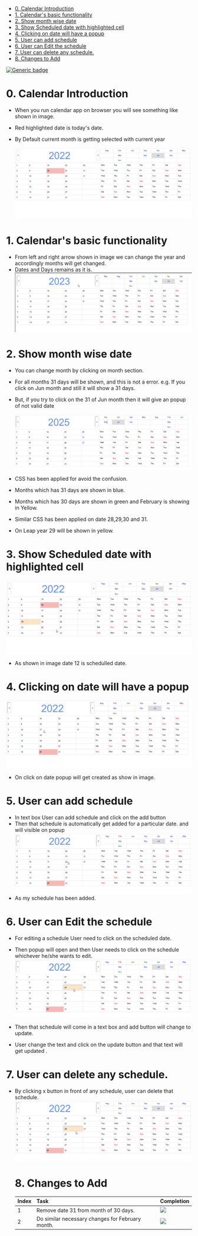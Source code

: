 - [0. Calendar Introduction](#0-calendar-introduction)
- [1. Calendar's basic functionality](#1-calendars-basic-functionality)
- [2. Show month wise date](#2-show-month-wise-date)
- [3. Show Scheduled date with highlighted cell](#3-show-scheduled-date-with-highlighted-cell)
- [4. Clicking on date will have a popup](#4-clicking-on-date-will-have-a-popup)
- [5. User can add schedule](#5-user-can-add-schedule)
- [6. User can Edit the schedule](#6-user-can-edit-the-schedule)
- [7. User can delete any schedule.](#7-user-can-delete-any-schedule)
- [8. Changes to Add](#8-changes-to-add)

<!--START_SECTION:waka-->
<!--END_SECTION:waka-->

[![Generic badge](https://img.shields.io/badge/v-1.0.0.1-skyblue.svg)](https://shields.io/)

# 0. Calendar Introduction

- When you run calendar app on browser you will see something like shown in image.
- Red highlighted date is today's date.
- By Default current month is getting selected with current year

  ![calendar](images/calendar1.png)

# 1. Calendar's basic functionality

- From left and right arrow shown in image we can change the year and accordingly months will get changed.
- Dates and Days remains as it is.
  ![calendar](images/calendar1.gif)

# 2. Show month wise date

- You can change month by clicking on month section.
- For all months 31 days will be shown, and this is not a error. e.g. If you click on Jun month and still it will show a 31 days.
- But, if you try to click on the 31 of Jun month then it will give an popup of not valid date

  ![calendar](images/NotAValidDate.gif)

- CSS has been applied for avoid the confusion.
- Months which has 31 days are shown in blue.
- Months which has 30 days are shown in green and February is showing in Yellow.
- Similar CSS has been applied on date 28,29,30 and 31.
- On Leap year 29 will be shown in yellow.

# 3. Show Scheduled date with highlighted cell

![calendar](images/ScheduledDate.jpg)

- As shown in image date 12 is schedulled date.

# 4. Clicking on date will have a popup

![calendar](images/popup.gif)

- On click on date popup will get created as show in image.

# 5. User can add schedule

- In text box User can add schedule and click on the add button
- Then that schedule is automatically get added for a particular date. and will visible on popup
  ![calendar](images/schedule.gif)
- As my schedule has been added.

# 6. User can Edit the schedule

- For editing a schedule User need to click on the scheduled date.
- Then popup will open and then User needs to click on the schedule whichever he/she wants to edit.
  ![calendar](images/update.gif)

- Then that schedule will come in a text box and add button will change to update.
- User change the text and click on the update button and that text will get updated .

# 7. User can delete any schedule.

- By clicking x button in front of any schedule, user can delete that schedule.
  ![calendar](images/delete.gif)

  # 8. Changes to Add

  | Index | Task                                             | Completion                      |
  | ----- | ------------------------------------------------ | ------------------------------- |
  | 1     | Remove date 31 from month of 30 days.            | ![](https://progress-bar.dev/0) |
  | 2     | Do similar necessary changes for February month. | ![](https://progress-bar.dev/0) |
